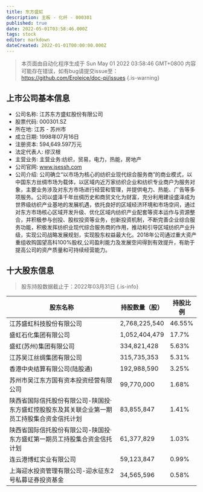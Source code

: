 ```yaml
---
title: 东方盛虹
description: 主板 - 化纤 - 000301
published: true
date: 2022-05-01T03:58:46.000Z
tags: stock
editor: markdown
dateCreated: 2022-01-01T00:00:00.000Z
---
```


> 本页面由自动化程序生成于 Sun May 01 2022 03:58:46 GMT+0800
> 内容可能存在错误，如有bug请提交issue至：https://github.com/Eroleice/doc-pi/issues
{.is-warning}

## 上市公司基本信息
- 公司名称: 江苏东方盛虹股份有限公司
- 股票代码: 000301.SZ
- 所在地: 江苏 - 苏州市
- 成立日期: 1998年07月16日
- 注册资本: 594,649.597万元
- 法定代表人: 缪汉根
- 主营业务: 主营业务:纺织，贸易，电力，热能，房地产
- 公司官网: www.jsessh.com
- 公司介绍: 公司确立“以市场为核心的纺织业现代综合服务商”的商业模式，以中国东方丝绸市场为载体，以区域内近万家纺织企业和纺织专业商户为服务对象，主要业务涉及对东方市场进行经营和管理，并提供电力、热能、广告等多项服务。公司以盛泽千年丝绸历史和商贸文化为财富，充分利用建设盛泽成为世界级纺织产业基地的发展机遇，依托良好的区域经济环境和市场空间，通过对东方市场核心区域开发升级、优化区域内纺织产业配套等资本运作与资源整合，并积极参与创投、股权投资等业务，创新投资机制，不断完善企业综合服务功能，积极发挥纺织业现代综合服务商的作用，推动和引导区域纺织产业升级，实现公司战略发展规划，实现股东权益最大化。2018年公司通过重大资产重组收购国望高科100%股权,公司盈利能力及发展空间得到有效提升，有助于提高公司的资产质量和可持续经营能力。


## 十大股东信息
> 股东持股数据截止于：2022年03月31日
{.is-info}

| 股东名称 | 持股数量（股） | 持股比例 |
| --- | --- | --- |
| 江苏盛虹科技股份有限公司 | 2,768,225,540 | 46.55% |
| 盛虹石化集团有限公司 | 1,052,404,479 | 17.7% |
| 盛虹(苏州)集团有限公司 | 334,821,428 | 5.63% |
| 江苏吴江丝绸集团有限公司 | 315,735,353 | 5.31% |
| 香港中央结算有限公司(陆股通) | 192,988,590 | 3.25% |
| 苏州市吴江东方国有资本投资经营有限公司 | 99,770,000 | 1.68% |
| 陕西省国际信托股份有限公司-陕国投·东方盛虹控股股东及其关联企业第一期员工持股集合资金信托计划 | 83,855,847 | 1.41% |
| 陕西省国际信托股份有限公司-陕国投·东方盛虹第一期员工持股集合资金信托计划 | 61,377,829 | 1.03% |
| 连云港博虹实业有限公司 | 59,123,847 | 0.99% |
| 上海迎水投资管理有限公司-迎水征东2号私募证券投资基金 | 34,565,596 | 0.58% |




